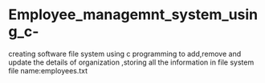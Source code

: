 # Employee_managemnt_system_using_c-
creating software file system using c programming to add,remove and update the details of organization ,storing all the information in file system
file name:employees.txt
